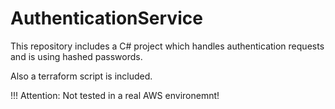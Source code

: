
# AuthenticationService

This repository includes a C# project which handles authentication requests and is using hashed passwords. 

Also a terraform script is included.


!!! Attention: Not tested in a real AWS environemnt!

